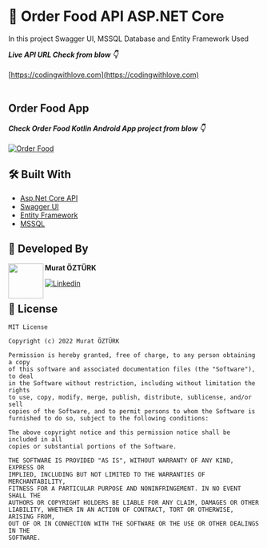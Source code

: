 # 🍔 Order Food API ASP.NET Core

In this project Swagger UI,  MSSQL Database and Entity Framework Used

***Live API URL Check from blow 👇***
</br>
</br>
[https://codingwithlove.com](https://codingwithlove.com)
</br>
</br>

## Order Food App

***Check Order Food Kotlin Android App project from blow 👇***
</br>
</br>
[![Order Food](https://img.shields.io/badge/Order%20Food%F0%9F%8D%94-APP-brightgreen?style=for-the-badge&logo=android)](https://github.com/muratozturk5/Kotlin-Order-Food-App)

## 🛠 Built With

- [Asp.Net Core API](https://docs.microsoft.com/tr-tr/aspnet/core/tutorials/first-mvc-app/start-mvc?view=aspnetcore-6.0f)
- [Swagger UI](https://swagger.io/)
- [Entity Framework](https://docs.microsoft.com/tr-tr/ef/)
- [MSSQL](https://www.microsoft.com/tr-tr/sql-server/sql-server-2019)



## 👨 Developed By 

 <img src="https://avatars.githubusercontent.com/u/62841905?s=400&u=6b1f97cf6a3dfe668719000f9686f5fe861f273a&v=4" width="70" align="left">


**Murat ÖZTÜRK**

[![Linkedin](https://img.shields.io/badge/-linkedin-grey?logo=linkedin)](https://www.linkedin.com/in/murat-%C3%B6zt%C3%BCrk-7a9306217/)

📄 License 
-------

```
MIT License

Copyright (c) 2022 Murat ÖZTÜRK

Permission is hereby granted, free of charge, to any person obtaining a copy
of this software and associated documentation files (the "Software"), to deal
in the Software without restriction, including without limitation the rights
to use, copy, modify, merge, publish, distribute, sublicense, and/or sell
copies of the Software, and to permit persons to whom the Software is
furnished to do so, subject to the following conditions:

The above copyright notice and this permission notice shall be included in all
copies or substantial portions of the Software.

THE SOFTWARE IS PROVIDED "AS IS", WITHOUT WARRANTY OF ANY KIND, EXPRESS OR
IMPLIED, INCLUDING BUT NOT LIMITED TO THE WARRANTIES OF MERCHANTABILITY,
FITNESS FOR A PARTICULAR PURPOSE AND NONINFRINGEMENT. IN NO EVENT SHALL THE
AUTHORS OR COPYRIGHT HOLDERS BE LIABLE FOR ANY CLAIM, DAMAGES OR OTHER
LIABILITY, WHETHER IN AN ACTION OF CONTRACT, TORT OR OTHERWISE, ARISING FROM,
OUT OF OR IN CONNECTION WITH THE SOFTWARE OR THE USE OR OTHER DEALINGS IN THE
SOFTWARE.
```
